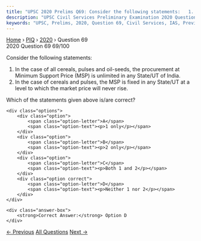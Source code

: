 ```yaml
---
title: "UPSC 2020 Prelims Q69: Consider the following statements:   1. In the case of all c..."
description: "UPSC Civil Services Preliminary Examination 2020 Question 69 with options and answer"
keywords: "UPSC, Prelims, 2020, Question 69, Civil Services, IAS, Previous Year Questions"
---
```


<nav class="breadcrumb">
    <a href="../../">Home</a>
    <span>›</span>
    <a href="../">PIQ</a>
    <span>›</span>
    <a href="./">2020</a>
    <span>›</span>
    <span>Question 69</span>
</nav>

<div class="question-header">
    <div class="question-meta">
        <span class="year-badge">2020</span>
        <span class="question-number">Question 69</span>
        <span class="progress">69/100</span>
    </div>
    <div class="progress-bar">
        <div class="progress-fill" style="width: 69.0%"></div>
    </div>
</div>

<div class="question-content">
    <div class="question-text">
        <p>Consider the following statements:</p>
<ol>
<li>In the case of all cereals, pulses and oil-seeds, the procurement at Minimum Support Price (MSP) is unlimited in any State/UT of India.</li>
<li>In the case of cereals and pulses, the MSP is fixed in any State/UT at a level to which the market price will never rise.</li>
</ol>
<p>Which of the statements given above is/are correct?</p>
    </div>
    
    <div class="options">
        <div class="option">
            <span class="option-letter">A</span>
            <span class="option-text"><p>1 only</p></span>
        </div>
        <div class="option">
            <span class="option-letter">B</span>
            <span class="option-text"><p>2 only</p></span>
        </div>
        <div class="option">
            <span class="option-letter">C</span>
            <span class="option-text"><p>Both 1 and 2</p></span>
        </div>
        <div class="option correct">
            <span class="option-letter">D</span>
            <span class="option-text"><p>Neither 1 nor 2</p></span>
        </div>
    </div>

    <div class="answer-box">
        <strong>Correct Answer:</strong> Option D
    </div>
</div>

<div class="question-nav">
    <a href="../q068-consider-the-following-pairs-river-flows-into-1-me/" class="nav-btn prev">← Previous</a>
    <a href="../" class="nav-btn center">All Questions</a>
    <a href="../q070-with-reference-to-the-indian-economy-consider-the/" class="nav-btn next">Next →</a>
</div>
